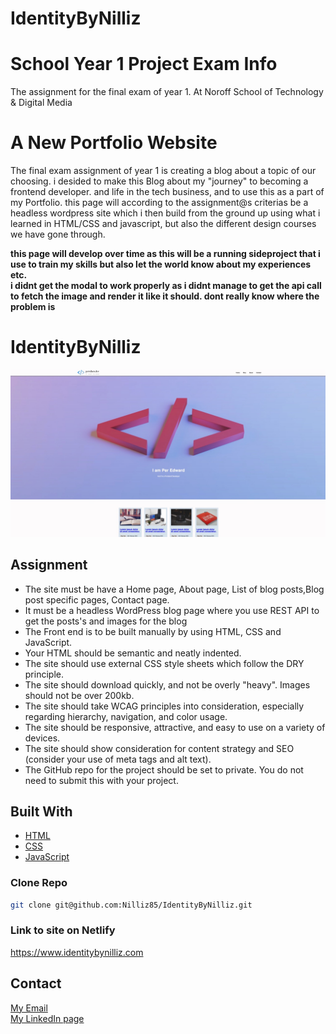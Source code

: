 # IdentityByNilliz

# School Year 1 Project Exam Info

The assignment for the final exam of year 1. At Noroff School of Technology & Digital Media

# A New Portfolio Website

The final exam assignment of year 1 is creating a blog about a topic of our choosing. i desided to make this Blog about my "journey" to becoming a frontend developer. and life in the tech business, and to use this as a part of my Portfolio. this page will according to the assignment@s criterias be a headless wordpress site which i then build from the ground up using what i learned in HTML/CSS and javascript, but also the different design courses we have gone through.

**this page will develop over time as this will be a running sideproject that i use to train my skills but also let the world know about my experiences etc.** <br>
**i didnt get the modal to work properly as i didnt manage to get the api call to fetch the image and render it like it should. dont really know where the problem is**


# IdentityByNilliz
![image](https://raw.githubusercontent.com/Nilliz85/IdentityByNilliz/main/assets/blog-img.jpeg)



## Assignment
- The site must be have a Home page, About page, List of blog posts,Blog post specific pages, Contact page.
- It must be a headless WordPress blog page where you use REST API to get the posts's and images for the blog
- The Front end is to be built manually by using HTML, CSS and JavaScript.
- Your HTML should be semantic and neatly indented.
- The site should use external CSS style sheets which follow the DRY principle.
- The site should download quickly, and not be overly "heavy". Images should not be over 200kb.
- The site should take WCAG principles into consideration, especially regarding hierarchy, navigation, and color usage.
- The site should be responsive, attractive, and easy to use on a variety of devices.
- The site should show consideration for content strategy and SEO (consider your use of meta tags and alt text).
- The GitHub repo for the project should be set to private. You do not need to submit this with your project.



## Built With
- [HTML](https://www.w3schools.com/html/)
- [CSS](https://www.w3schools.com/css/)
- [JavaScript](https://www.javascript.com/)


### Clone Repo
```bash
git clone git@github.com:Nilliz85/IdentityByNilliz.git
```

### Link to site on Netlify
https://www.identitybynilliz.com


## Contact
[My Email](contact@pernilsen.dev) <br>
[My LinkedIn page](https://www.linkedin.com/in/pernilsendev/)
